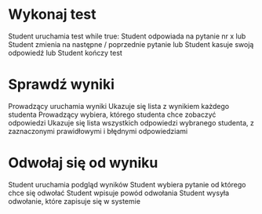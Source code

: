 # Wykonaj test

Student uruchamia test
while true:
    Student odpowiada na pytanie nr x
lub Student zmienia na następne / poprzednie pytanie
lub Student kasuje swoją odpowiedź
lub Student kończy test


# Sprawdź wyniki

Prowadzący uruchamia wyniki
Ukazuje się lista z wynikiem każdego studenta
Prowadzący wybiera, którego studenta chce zobaczyć odpowiedzi
Ukazuje się lista wszystkich odpowiedzi wybranego studenta, z zaznaczonymi prawidłowymi i błędnymi odpowiedziami


# Odwołaj się od wyniku

Student uruchamia podgląd wyników
Student wybiera pytanie od którego chce się odwołać
Student wpisuje powód odwołania
Student wysyła odwołanie, które zapisuje się w systemie

